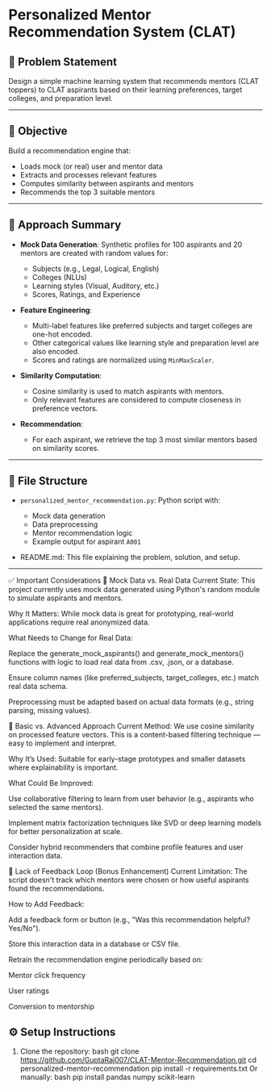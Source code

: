 # Personalized Mentor Recommendation System (CLAT)

## 📌 Problem Statement

Design a simple machine learning system that recommends mentors (CLAT toppers) to CLAT aspirants based on their learning preferences, target colleges, and preparation level.

---

## 🎯 Objective

Build a recommendation engine that:
- Loads mock (or real) user and mentor data
- Extracts and processes relevant features
- Computes similarity between aspirants and mentors
- Recommends the top 3 suitable mentors

---

## 🧠 Approach Summary

- **Mock Data Generation**: Synthetic profiles for 100 aspirants and 20 mentors are created with random values for:
  - Subjects (e.g., Legal, Logical, English)
  - Colleges (NLUs)
  - Learning styles (Visual, Auditory, etc.)
  - Scores, Ratings, and Experience

- **Feature Engineering**:
  - Multi-label features like preferred subjects and target colleges are one-hot encoded.
  - Other categorical values like learning style and preparation level are also encoded.
  - Scores and ratings are normalized using `MinMaxScaler`.

- **Similarity Computation**:
  - Cosine similarity is used to match aspirants with mentors.
  - Only relevant features are considered to compute closeness in preference vectors.

- **Recommendation**:
  - For each aspirant, we retrieve the top 3 most similar mentors based on similarity scores.

---

## 🧪 File Structure

- `personalized_mentor_recommendation.py`: Python script with:
  - Mock data generation
  - Data preprocessing
  - Mentor recommendation logic
  - Example output for aspirant `A001`

- README.md: This file explaining the problem, solution, and setup.

---
✅ Important Considerations
🔹 Mock Data vs. Real Data
Current State: This project currently uses mock data generated using Python's random module to simulate aspirants and mentors.

Why It Matters: While mock data is great for prototyping, real-world applications require real anonymized data.

What Needs to Change for Real Data:

Replace the generate_mock_aspirants() and generate_mock_mentors() functions with logic to load real data from .csv, .json, or a database.

Ensure column names (like preferred_subjects, target_colleges, etc.) match real data schema.

Preprocessing must be adapted based on actual data formats (e.g., string parsing, missing values).

🔹 Basic vs. Advanced Approach
Current Method: We use cosine similarity on processed feature vectors. This is a content-based filtering technique — easy to implement and interpret.

Why It’s Used: Suitable for early-stage prototypes and smaller datasets where explainability is important.

What Could Be Improved:

Use collaborative filtering to learn from user behavior (e.g., aspirants who selected the same mentors).

Implement matrix factorization techniques like SVD or deep learning models for better personalization at scale.

Consider hybrid recommenders that combine profile features and user interaction data.

🔹 Lack of Feedback Loop (Bonus Enhancement)
Current Limitation: The script doesn't track which mentors were chosen or how useful aspirants found the recommendations.

How to Add Feedback:

Add a feedback form or button (e.g., "Was this recommendation helpful? Yes/No").

Store this interaction data in a database or CSV file.

Retrain the recommendation engine periodically based on:

Mentor click frequency

User ratings

Conversion to mentorship

## ⚙️ Setup Instructions

1. Clone the repository:
   bash
   git clone https://github.com/GuptaRaj007/CLAT-Mentor-Recommendation.git
   cd personalized-mentor-recommendation
   pip install -r requirements.txt
   Or manually:
   bash
   pip install pandas numpy scikit-learn
